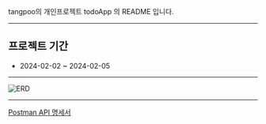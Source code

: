 tangpoo의 개인프로젝트 todoApp 의 README 입니다.

---

## 프로젝트 기간
- 2024-02-02 ~ 2024-02-05

---

![ERD](https://github.com/tangpoo/todoApp/assets/131866367/3caafaab-5779-4b17-aace-80f1ab06cc91)

---

[Postman API 명세서](https://documenter.getpostman.com/view/32381127/2s9YyweKDA)




